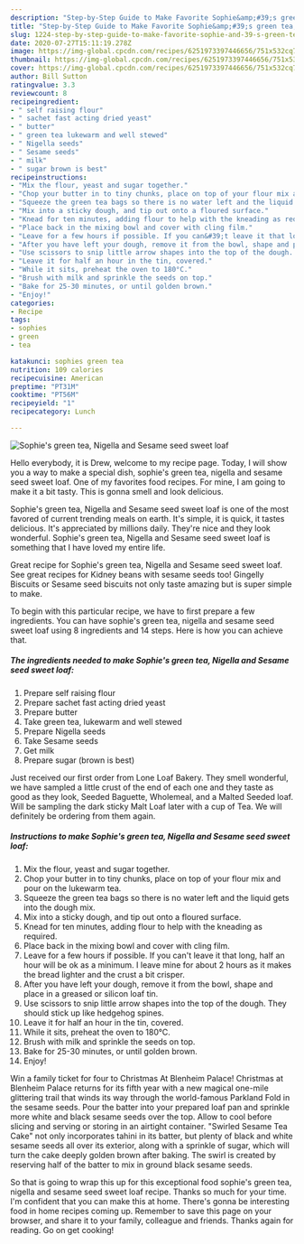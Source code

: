 ```yaml
---
description: "Step-by-Step Guide to Make Favorite Sophie&amp;#39;s green tea, Nigella and Sesame seed sweet loaf"
title: "Step-by-Step Guide to Make Favorite Sophie&amp;#39;s green tea, Nigella and Sesame seed sweet loaf"
slug: 1224-step-by-step-guide-to-make-favorite-sophie-and-39-s-green-tea-nigella-and-sesame-seed-sweet-loaf
date: 2020-07-27T15:11:19.278Z
image: https://img-global.cpcdn.com/recipes/6251973397446656/751x532cq70/sophies-green-tea-nigella-and-sesame-seed-sweet-loaf-recipe-main-photo.jpg
thumbnail: https://img-global.cpcdn.com/recipes/6251973397446656/751x532cq70/sophies-green-tea-nigella-and-sesame-seed-sweet-loaf-recipe-main-photo.jpg
cover: https://img-global.cpcdn.com/recipes/6251973397446656/751x532cq70/sophies-green-tea-nigella-and-sesame-seed-sweet-loaf-recipe-main-photo.jpg
author: Bill Sutton
ratingvalue: 3.3
reviewcount: 8
recipeingredient:
- " self raising flour"
- " sachet fast acting dried yeast"
- " butter"
- " green tea lukewarm and well stewed"
- " Nigella seeds"
- " Sesame seeds"
- " milk"
- " sugar brown is best"
recipeinstructions:
- "Mix the flour, yeast and sugar together."
- "Chop your butter in to tiny chunks, place on top of your flour mix and pour on the lukewarm tea."
- "Squeeze the green tea bags so there is no water left and the liquid gets into the dough mix."
- "Mix into a sticky dough, and tip out onto a floured surface."
- "Knead for ten minutes, adding flour to help with the kneading as required."
- "Place back in the mixing bowl and cover with cling film."
- "Leave for a few hours if possible. If you can&#39;t leave it that long, half an hour will be ok as a minimum. I leave mine for about 2 hours as it makes the bread lighter and the crust a bit crisper."
- "After you have left your dough, remove it from the bowl, shape and place in a greased or silicon loaf tin."
- "Use scissors to snip little arrow shapes into the top of the dough. They should stick up like hedgehog spines."
- "Leave it for half an hour in the tin, covered."
- "While it sits, preheat the oven to 180°C."
- "Brush with milk and sprinkle the seeds on top."
- "Bake for 25-30 minutes, or until golden brown."
- "Enjoy!"
categories:
- Recipe
tags:
- sophies
- green
- tea

katakunci: sophies green tea 
nutrition: 109 calories
recipecuisine: American
preptime: "PT31M"
cooktime: "PT56M"
recipeyield: "1"
recipecategory: Lunch

---
```



![Sophie&#39;s green tea, Nigella and Sesame seed sweet loaf](https://img-global.cpcdn.com/recipes/6251973397446656/751x532cq70/sophies-green-tea-nigella-and-sesame-seed-sweet-loaf-recipe-main-photo.jpg)

Hello everybody, it is Drew, welcome to my recipe page. Today, I will show you a way to make a special dish, sophie&#39;s green tea, nigella and sesame seed sweet loaf. One of my favorites food recipes. For mine, I am going to make it a bit tasty. This is gonna smell and look delicious.

Sophie&#39;s green tea, Nigella and Sesame seed sweet loaf is one of the most favored of current trending meals on earth. It's simple, it is quick, it tastes delicious. It's appreciated by millions daily. They're nice and they look wonderful. Sophie&#39;s green tea, Nigella and Sesame seed sweet loaf is something that I have loved my entire life.

Great recipe for Sophie&#39;s green tea, Nigella and Sesame seed sweet loaf. See great recipes for Kidney beans with sesame seeds too! Gingelly Biscuits or Sesame seed biscuits not only taste amazing but is super simple to make.


To begin with this particular recipe, we have to first prepare a few ingredients. You can have sophie&#39;s green tea, nigella and sesame seed sweet loaf using 8 ingredients and 14 steps. Here is how you can achieve that.

<!--inarticleads1-->

##### The ingredients needed to make Sophie&#39;s green tea, Nigella and Sesame seed sweet loaf:

1. Prepare  self raising flour
1. Prepare  sachet fast acting dried yeast
1. Prepare  butter
1. Take  green tea, lukewarm and well stewed
1. Prepare  Nigella seeds
1. Take  Sesame seeds
1. Get  milk
1. Prepare  sugar (brown is best)


Just received our first order from Lone Loaf Bakery. They smell wonderful, we have sampled a little crust of the end of each one and they taste as good as they look, Seeded Baguette, Wholemeal, and a Malted Seeded loaf. Will be sampling the dark sticky Malt Loaf later with a cup of Tea. We will definitely be ordering from them again. 

<!--inarticleads2-->

##### Instructions to make Sophie&#39;s green tea, Nigella and Sesame seed sweet loaf:

1. Mix the flour, yeast and sugar together.
1. Chop your butter in to tiny chunks, place on top of your flour mix and pour on the lukewarm tea.
1. Squeeze the green tea bags so there is no water left and the liquid gets into the dough mix.
1. Mix into a sticky dough, and tip out onto a floured surface.
1. Knead for ten minutes, adding flour to help with the kneading as required.
1. Place back in the mixing bowl and cover with cling film.
1. Leave for a few hours if possible. If you can&#39;t leave it that long, half an hour will be ok as a minimum. I leave mine for about 2 hours as it makes the bread lighter and the crust a bit crisper.
1. After you have left your dough, remove it from the bowl, shape and place in a greased or silicon loaf tin.
1. Use scissors to snip little arrow shapes into the top of the dough. They should stick up like hedgehog spines.
1. Leave it for half an hour in the tin, covered.
1. While it sits, preheat the oven to 180°C.
1. Brush with milk and sprinkle the seeds on top.
1. Bake for 25-30 minutes, or until golden brown.
1. Enjoy!


Win a family ticket for four to Christmas At Blenheim Palace! Christmas at Blenheim Palace returns for its fifth year with a new magical one-mile glittering trail that winds its way through the world-famous Parkland Fold in the sesame seeds. Pour the batter into your prepared loaf pan and sprinkle more white and black sesame seeds over the top. Allow to cool before slicing and serving or storing in an airtight container. &#34;Swirled Sesame Tea Cake&#34; not only incorporates tahini in its batter, but plenty of black and white sesame seeds all over its exterior, along with a sprinkle of sugar, which will turn the cake deeply golden brown after baking. The swirl is created by reserving half of the batter to mix in ground black sesame seeds. 

So that is going to wrap this up for this exceptional food sophie&#39;s green tea, nigella and sesame seed sweet loaf recipe. Thanks so much for your time. I'm confident that you can make this at home. There's gonna be interesting food in home recipes coming up. Remember to save this page on your browser, and share it to your family, colleague and friends. Thanks again for reading. Go on get cooking!
